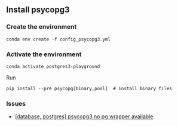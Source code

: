 
## Install psycopg3

### Create the environment
```
conda env create -f config_psycopg3.yml
```

### Activate the environment
```
conda activate postgres3-playground
```

Run
```
pip install --pre psycopg[binary,pool]  # install binary files
```

### Issues
- [[database, postgres] psycopg3 no pg wrapper available](https://github.com/buibuiai/tech-docs/issues/39)